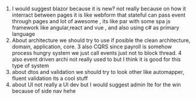 
1. I would suggest blazor because it is new? not really because on how it interract between pages it is like webform that stateful can pass event 
through pages and lot of awesome , its like par with some spa js framework like angular,react and vue , and also using c# as primary language
2. About architecture we should try to use if posible the clean architecture, domain, application, core.
3 also CQRS since payroll is somehow process hungry system we just call events just not to block thread.
4 also event driven archi not really used to but I think it is good for this type of system
5. about dtos and validation we should try to look other like automapper, fluent validation its a cool stuff
6. about UI not really a UI dev but I would suggest admin lte for the win because of side nav hehe